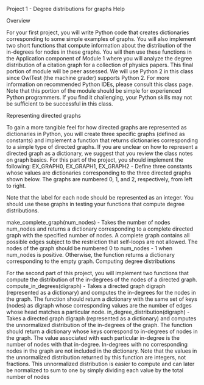 Project 1 - Degree distributions for graphs Help

Overview

For your first project, you will write Python code that creates dictionaries corresponding to some simple examples of graphs. You will also implement two short functions that compute information about the distribution of the in-degrees for nodes in these graphs. You will then use these functions in the Application component of Module 1 where you will analyze the degree distribution of a citation graph for a collection of physics papers. This final portion of module will be peer assessed.
We will use Python 2 in this class since OwlTest (the machine grader) supports Python 2. For more information on recommended Python IDEs, please consult this class page. Note that this portion of the module should be simple for experienced Python programmers. If you find it challenging, your Python skills may not be sufficient to be successful in this class.

Representing directed graphs

To gain a more tangible feel for how directed graphs are represented as dictionaries in Python, you will create three specific graphs (defined as constants) and implement a function that returns dictionaries corresponding to a simple type of directed graphs. If you are unclear on how to represent a directed graph as a dictionary, we suggest that you review the class notes on graph basics. For this part of the project, you should implement the following:
EX_GRAPH0, EX_GRAPH1, EX_GRAPH2 - Define three constants whose values are dictionaries corresponding to the three directed graphs shown below. The graphs are numbered 0, 1, and 2, respectively, from left to right. 
                          
Note that the label for each node should be represented as an integer. You should use these graphs in testing your functions that compute degree distributions.

make_complete_graph(num_nodes) - Takes the number of nodes num_nodes and returns a dictionary corresponding to a complete directed graph with the specified number of nodes. A complete graph contains all possible edges subject to the restriction that self-loops are not allowed. The nodes of the graph should be numbered 0 to num_nodes - 1 when num_nodes is positive. Otherwise, the function returns a dictionary corresponding to the empty graph.
Computing degree distributions

For the second part of this project, you will implement two functions that compute the distribution of the in-degrees of the nodes of a directed graph.
compute_in_degrees(digraph) - Takes a directed graph digraph (represented as a dictionary) and computes the in-degrees for the nodes in the graph. The function should return a dictionary with the same set of keys (nodes) as digraph whose corresponding values are the number of edges whose head matches a particular node.
in_degree_distribution(digraph) - Takes a directed graph digraph (represented as a dictionary) and computes the unnormalized distribution of the in-degrees of the graph. The function should return a dictionary whose keys correspond to in-degrees of nodes in the graph. The value associated with each particular in-degree is the number of nodes with that in-degree. In-degrees with no corresponding nodes in the graph are not included in the dictionary.
Note that the values in the unnormalized distribution returned by this function are integers, not fractions. This unnormalized distribution is easier to compute and can later be normalized to sum to one by simply dividing each value by the total number of nodes

